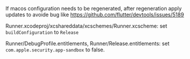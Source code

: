 If macos configuration needs to be regenerated, after regeneration
apply updates to avoide bug like
https://github.com/flutter/devtools/issues/5189

Runner.xcodeproj/xcshareddata/xcschemes/Runner.xcscheme:
set `buildConfiguration` to `Release`

Runner/DebugProfile.entitlements,
Runner/Release.entitlements:
set `com.apple.security.app-sandbox` to false.
